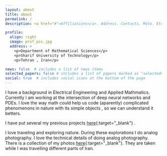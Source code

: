 ```yaml
---
layout: about
title: about
permalink: /
description: <a href="#">Affiliations</a>. Address. Contacts. Moto. Etc.

profile:
  align: right
  image: prof_pic.jpg
  address: >
    <p>Department of Mathematical Sciences</p>
    <p>Sharif University of Technology</p>
    <p>Tehran , Iran</p>

news: false  # includes a list of news items
selected_papers: false # includes a list of papers marked as "selected={true}"
social: true  # includes social icons at the bottom of the page
---
```


I have a background in Electrical Engineering and Applied Mathmatics. Currently I am working at the intersection of deep neural networks and PDEs. I love the way math could help us code (aparently) complicated phenomenons in nature with its simple objects , so we can understand it betters. 

I have put several my previous projects [here](https://pooyasf.github.io/projects/){:target="\_blank"} . 

I love traveling and exploring nature. During these explorations I do analog photography. I love the technical details of doing analog photography. There is a collection of my photos [here](https://pooyasf.github.io/photos/){:target="\_blank"}. They are taken while I was travelling different parts of Iran.

